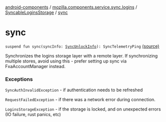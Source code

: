 [android-components](../../index.md) / [mozilla.components.service.sync.logins](../index.md) / [SyncableLoginsStorage](index.md) / [sync](./sync.md)

# sync

`suspend fun sync(syncInfo: `[`SyncUnlockInfo`](../-sync-unlock-info.md)`): SyncTelemetryPing` [(source)](https://github.com/mozilla-mobile/android-components/blob/master/components/service/sync-logins/src/main/java/mozilla/components/service/sync/logins/SyncableLoginsStorage.kt#L245)

Synchronizes the logins storage layer with a remote layer.
If synchronizing multiple stores, avoid using this - prefer setting up sync via FxaAccountManager instead.

### Exceptions

`SyncAuthInvalidException` - if authentication needs to be refreshed

`RequestFailedException` - if there was a network error during connection.

`LoginsStorageException` - if the storage is locked, and on unexpected
    errors (IO failure, rust panics, etc)